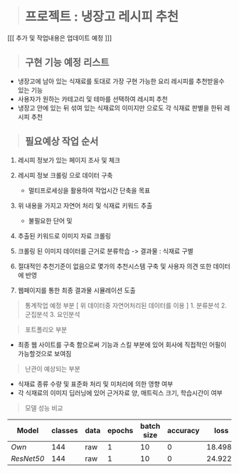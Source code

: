 ﻿># 프로젝트 : 냉장고 레시피 추천
[[[ 추가 및 작업내용은 업데이트 예정 ]]]

>## 구현 기능 예정 리스트
  
 - 냉장고에 남아 있는 식재료를 토대로 가장 구현 가능한 요리 레시피를 추천받을수 있는 기능
 - 사용자가 원하는 카테고리 및 테마를 선택하여 레시피 추천
 - 냉장고 안에 있는 뒤 섞여 있는 식재료의 이미지만 으로도 각 식재료 판별을 한뒤 레시피 추천
	

>##	필요예상 작업 순서

 1. 레시피 정보가 있는 페이지 조사 및 체크
 2. 레시피 정보 크롤링 으로 데이터 구축 
	 - 멀티프로세싱을 활용하여 작업시간 단축을 목표
 3. 위 내용을 가지고 자연어 처리 및 식재료 키워드 추출
	 - 불필요한 단어 및 
 5.  추출된 키워드로 이미지 자료 크롤링
   
 6. 크롤링 된 이미지 데이터를 근거로 분류학습 -> 결과물 : 식재료 구별
   
 7. 절대적인 추천기준이 없음으로 몇가의 추천시스템 구축 및 사용자 의견 또한 데이터에 반영
   
 8. 웹페이지를 통한 최종 결과물 시뮬레이션 도출

> 통계작업 예정 부분
 [ 위 데이터중 자연어처리된 데이터를 이용 ]
	1. 분류분석
	2. 군집분석
	3. 요인분석
 

 > 포트폴리오 부분
  - 최종 웹 사이트를 구축 함으로써 기능과 스킬 부분에 있어 
	회사에 직접적인 어필이 가능할것으로 보여짐

 > 난관이 예상되는 부분
 - 식재료 종류 수량 및 표준화 처리 및 미처리에 의한 영향 여부
 - 각 식재료의 이미지 딥러닝에 있어 근거자료 양, 매트릭스 크기, 
 학습시간이 여부
 
 > 모델 성능 비교   
>
   Model  | classes | data |epochs|batch size| accuracy | loss   
--- | --- | --- | --- | --- | --- | ---   
*Own*   | 144 | raw | 1 | 10 | 0 | 18.4984   
*ResNet50* | 144 | raw | 1 | 10 | 0   | 24.9224
